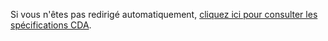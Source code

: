 Si vous n'êtes pas redirigé automatiquement, [cliquez ici pour consulter les spécifications CDA](https://hl7.org/cda/stds/core/).

<script type="text/javascript">
  window.location.href = "https://hl7.org/cda/stds/core/";
</script>